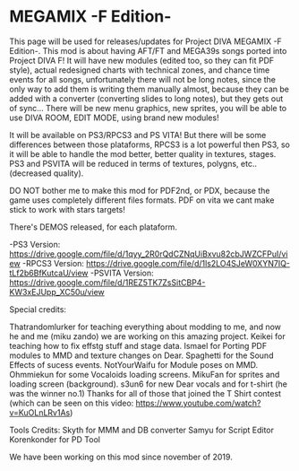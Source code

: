 # MEGAMIX -F Edition-
This page will be used for releases/updates for Project DIVA MEGAMIX -F Edition-. This mod is about having AFT/FT and MEGA39s songs ported into Project DIVA F! It will have new modules (edited too, so they can fit PDF style), actual redesigned charts with technical zones, and chance time events for all songs, unfortunately there will not be long notes, since the only way to add them is writing them manually almost, because they can be added with a converter (converting slides to long notes), but they gets out of sync... There will be new menu graphics, new sprites, you will be able to use DIVA ROOM, EDIT MODE, using brand new modules!

It will be available on PS3/RPCS3 and PS VITA! But there will be some differences between those plataforms, RPCS3 is a lot powerful then PS3, so it will be able to handle the mod better, better quality in textures, stages. PS3 and PSVITA will be reduced in terms of textures, polygns, etc.. (decreased quality). 

DO NOT bother me to make this mod for PDF2nd, or PDX, because the game uses completely different files formats. PDF on vita we cant make stick to work with stars targets!

There's DEMOS released, for each plataform.

 -PS3 Version: https://drive.google.com/file/d/1qyy_2R0rQdCZNqUiBxvu82cbJWZCFPuI/view
 -RPCS3 Version: https://drive.google.com/file/d/1ls2LO4SJeW0XYN7IQ-tLf2b6BfKutcaU/view
 -PSVITA Version: https://drive.google.com/file/d/1REZ5TK7ZsSitCBP4-KW3xEJUpp_XC50u/view

Special credits:

Thatrandomlurker for teaching everything about modding to me, and now he and me (miku zando) we are working on this amazing project.
Keikei for teaching how to fix effstg stuff and stage data.
Ismael for Porting PDF modules to MMD and texture changes on Dear.
Spaghetti for the Sound Effects of sucess events.
NotYourWaifu for Module poses on MMD.
Ohmmiekun for some Vocaloids loading screens.
MikuFan for sprites and loading screen (background).
s3un6 for new Dear vocals and for t-shirt (he was the winner no.1)
Thanks for all of those that joined the T Shirt contest (which can be seen on this video: https://www.youtube.com/watch?v=KuOLnLRv1As)

Tools Credits:
Skyth for MMM and DB converter
Samyu for Script Editor
Korenkonder for PD Tool

We have been working on this mod since november of 2019.
